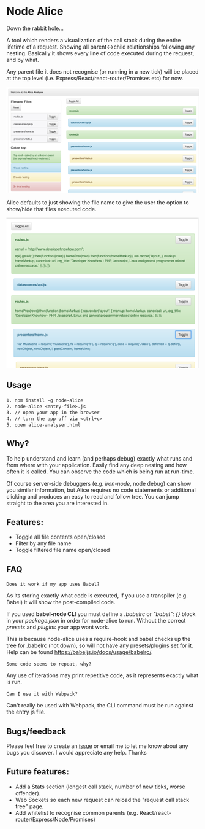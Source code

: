 # Node Alice
Down the rabbit hole...

A tool which renders a visualization of the call stack during the entire lifetime of a request. Showing all parent<->child relationships following any nesting. Basically it shows every line of code executed during the request, and by what.

Any parent file it does not recognise (or running in a new tick) will be placed at the top level (i.e. Express/React/react-router/Promises etc) for now.

![alt tag](/imgs/analyser.png)

Alice defaults to just showing the file name to give the user the option to show/hide that files executed code.

![alt tag](/imgs/toggled.png)

## Usage
    1. npm install -g node-alice
    2. node-alice <entry-file>.js
    3. // open your app in the browser
    4. // turn the app off via <ctrl+c>
    5. open alice-analyser.html

## Why?
To help understand and learn (and perhaps debug) exactly what runs and from where with your application. Easily find any deep nesting and how often it is called. You can observe the code which is being run at run-time.

Of course server-side debuggers (e.g. _iron-node_, node debug) can show you similar information, but Alice requires no code statements or additional clicking and produces an easy to read and follow tree. You can jump straight to the area you are interested in.

## Features:
 - Toggle all file contents open/closed
 - Filter by any file name
 - Toggle filtered file name open/closed

## FAQ
    Does it work if my app uses Babel?

As its storing exactly what code is executed, if you use a transpiler (e.g. Babel) it will show the post-compiled code.

If you used <b>babel-node CLI</b> you must define a _.babelrc_ or _"babel": {}_ block in your _package.json_ in order for node-alice to run. Without the correct _presets_ and _plugins_ your app wont work.

This is because node-alice uses a require-hook and babel checks up the tree for .babelrc (not down), so will not have any presets/plugins set for it. Help can be found https://babeljs.io/docs/usage/babelrc/.

    Some code seems to repeat, why?

Any use of iterations may print repetitive code, as it represents exactly what is run.

    Can I use it with Webpack?

Can't really be used with Webpack, the CLI command must be run against the entry js file.

## Bugs/feedback
Please feel free to create an [issue](https://github.com/craigtaub/node-alice/issues/new) or email me to let me know about any bugs you discover. I would appreciate any help. Thanks

## Future features:
 - Add a Stats section (longest call stack, number of new ticks, worse offender).
 - Web Sockets so each new request can reload the "request call stack tree" page.
 - Add whitelist to recognise common parents (e.g. React/react-router/Express/Node/Promises)

